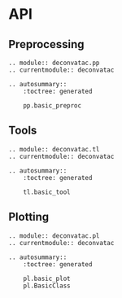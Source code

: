 # API

## Preprocessing

```{eval-rst}
.. module:: deconvatac.pp
.. currentmodule:: deconvatac

.. autosummary::
    :toctree: generated

    pp.basic_preproc
```

## Tools

```{eval-rst}
.. module:: deconvatac.tl
.. currentmodule:: deconvatac

.. autosummary::
    :toctree: generated

    tl.basic_tool
```

## Plotting

```{eval-rst}
.. module:: deconvatac.pl
.. currentmodule:: deconvatac

.. autosummary::
    :toctree: generated

    pl.basic_plot
    pl.BasicClass
```
